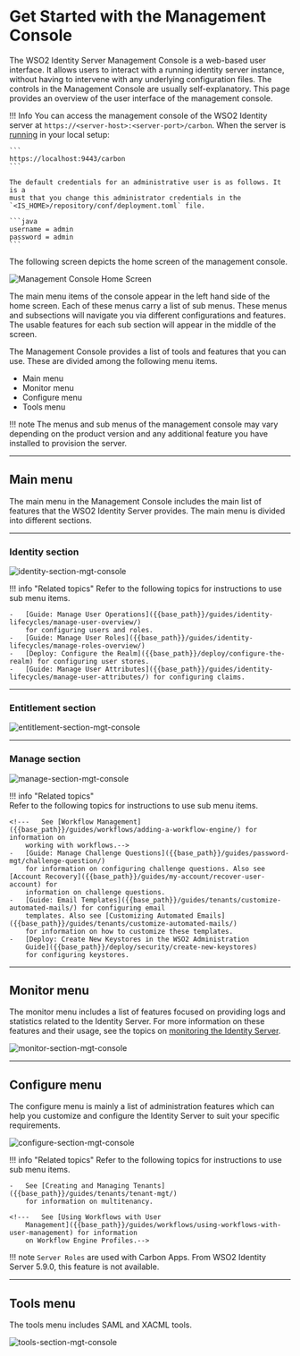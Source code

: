 # Get Started with the Management Console

The WSO2 Identity Server Management Console is a web-based user
interface. It allows users to interact with a running identity server
instance, without having to intervene with any underlying
configuration files. The controls in the Management Console are usually
self-explanatory. This page provides an overview of the user interface of the 
management console. 

!!! Info 
    You can access the management console of the WSO2 Identity
    server at `https://<server-host>:<server-port>/carbon`. When the server
    is [running]({{base_path}}/deploy/get-started/run-the-product) in your local setup:
            
    ```
    https://localhost:9443/carbon
    ```

    The default credentials for an administrative user is as follows. It is a
    must that you change this administrator credentials in the `<IS_HOME>/repository/conf/deployment.toml` file.
    
    ```java
    username = admin
    password = admin
    ```

The following screen depicts the home screen of the management console.

![Management Console Home Screen]({{base_path}}/assets/img/deploy/server_home_management_console.png)

The main menu items of the console appear in the left hand side of the 
home screen. Each of these menus carry a list of sub menus. These menus and subsections will 
navigate you via different configurations and features. The usable features for each
sub section will appear in the middle of the screen. 

The Management Console provides a list of tools and
features that you can use. These are divided among the following menu items.

-   Main menu
-   Monitor menu
-   Configure menu
-   Tools menu

!!! note
    The menus and sub menus of the management console may vary depending on the 
    product version and any additional feature you have installed to provision the
    server.

---

## Main menu

The main menu in the Management Console includes the main list of
features that the WSO2 Identity Server provides. The main menu is
divided into different sections.

---

### Identity section

![identity-section-mgt-console]({{base_path}}/assets/img/deploy/identity-section-mgt-console.png)

!!! info "Related topics"
    Refer to the following topics for instructions to use sub menu items.
    
    -   [Guide: Manage User Operations]({{base_path}}/guides/identity-lifecycles/manage-user-overview/) 
        for configuring users and roles. 
    -   [Guide: Manage User Roles]({{base_path}}/guides/identity-lifecycles/manage-roles-overview/)
    -   [Deploy: Configure the Realm]({{base_path}}/deploy/configure-the-realm) for configuring user stores.
    -   [Guide: Manage User Attributes]({{base_path}}/guides/identity-lifecycles/manage-user-attributes/) for configuring claims.

---

### Entitlement section

![entitlement-section-mgt-console]({{base_path}}/assets/img/deploy/entitlement-section-mgt-console.png)

<!--!!! info "Related topics"
    Refer to the following topics for instructions to use sub menu items.
    
    -   See [Configuring the Policy Administration Point](TO-DO:{{base_path}}/learn/configuring-the-policy-administration-point) 
        for configuring the policy administration point.
    -   See [Configuring the Policy Decision Point](TO-DO:{{base_path}}/learn/configuring-the-policy-decision-point) 
        for configuring the policy decision point.-->

---

### Manage section

![manage-section-mgt-console]({{base_path}}/assets/img/deploy/manage-section-mgt-console.png)

!!! info "Related topics"  
    Refer to the following topics for instructions to use sub menu items.

    <!---   See [Workflow Management]({{base_path}}/guides/workflows/adding-a-workflow-engine/) for information on
        working with workflows.-->
    -   [Guide: Manage Challenge Questions]({{base_path}}/guides/password-mgt/challenge-question/)
        for information on configuring challenge questions. Also see [Account Recovery]({{base_path}}/guides/my-account/recover-user-account) for
        information on challenge questions.
    -   [Guide: Email Templates]({{base_path}}/guides/tenants/customize-automated-mails/) for configuring email
        templates. Also see [Customizing Automated Emails]({{base_path}}/guides/tenants/customize-automated-mails/)
        for information on how to customize these templates.
    -   [Deploy: Create New Keystores in the WSO2 Administration
        Guide]({{base_path}}/deploy/security/create-new-keystores)
        for configuring keystores.

---

## Monitor menu

The monitor menu includes a list of features focused on providing logs
and statistics related to the Identity Server. For more
information on these features and their usage, see the topics on
[monitoring the Identity Server]({{base_path}}/deploy/monitor/monitor-the-identity-server).


![monitor-section-mgt-console]({{base_path}}/assets/img/deploy/monitor-section-mgt-console.png)

---

## Configure menu

The configure menu is mainly a list of administration features which can
help you customize and configure the Identity Server to suit your
specific requirements.

![configure-section-mgt-console]({{base_path}}/assets/img/deploy/configure-section-mgt-console.png)

!!! info "Related topics"
    Refer to the following topics for instructions to use sub menu items.

    -   See [Creating and Managing Tenants]({{base_path}}/guides/tenants/tenant-mgt/)
        for information on multitenancy.

    <!---   See [Using Workflows with User
        Management]({{base_path}}/guides/workflows/using-workflows-with-user-management) for information
        on Workflow Engine Profiles.-->
    

!!! note
    `Server Roles` are used with Carbon Apps. From WSO2 Identity Server 5.9.0, this feature is not available.

---

## Tools menu

The tools menu includes SAML and XACML tools.


![tools-section-mgt-console]({{base_path}}/assets/img/deploy/tools-section-mgt-console.png)